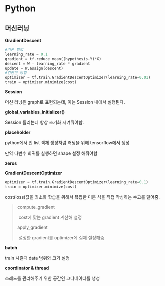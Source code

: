 # **Python**

## **머신러닝**

**GradientDescent**

```python
#기본 방법
learning_rate = 0.1
gradient = tf.reduce_mean((hypothesis-Y)*X)
descent = W - learning_rate * gradient
update = W.assign(descent)
#간편한 방법
optimizer = tf.train.GradientDescentOptimizer(learning_rate=0.01)
train = optimizer.minimize(cost)
```

**Session**

머신 러닝은 graph로 표현되는데, 이는 Session 내에서 실행된다. 

**global_variables_initializer()**

Session 돌리는데 항상 초기화 시켜줘야함.

 **placeholder**

python에서 빈 list 객체 생성처럼 러닝을 위해 tensorflow에서 생성

만약 다변수 회귀를 실행하면 shape 설정 해줘야함

**zeros**

**GradientDescentOptimizer**

```python
optimizer = tf.train.GradientDescentOptimizer(learning_rate=0.1)
train = optimizer.minimize(cost)
```

cost(loss)값을 최소화 학습을 위해서 복잡한 미분 식을 직접 작성하는 수고를 덜어줌.

>  compute_gradient
>
> ​	cost에 맞는 gradient 계산해 설정
>
> apply_gradient
>
> ​	설정한 gradient를 optimizer에 실제 설정해줌

**batch**

train 시킬때 data 범위와 크기 설정

**coordinator & thread**

스레드를 관리해주기 위한 공간인 코디네이터를 생성